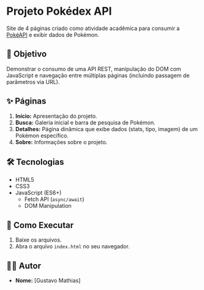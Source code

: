 # Projeto Pokédex API

Site de 4 páginas criado como atividade acadêmica para consumir a [PokéAPI](https://pokeapi.co/) e exibir dados de Pokémon.

## 🎯 Objetivo

Demonstrar o consumo de uma API REST, manipulação do DOM com JavaScript e navegação entre múltiplas páginas (incluindo passagem de parâmetros via URL).

## ✨ Páginas

1.  **Início:** Apresentação do projeto.
2.  **Busca:** Galeria inicial e barra de pesquisa de Pokémon.
3.  **Detalhes:** Página dinâmica que exibe dados (stats, tipo, imagem) de um Pokémon específico.
4.  **Sobre:** Informações sobre o projeto.

## 🛠️ Tecnologias

* HTML5
* CSS3
* JavaScript (ES6+)
    * Fetch API (`async/await`)
    * DOM Manipulation

## 🏃 Como Executar

1.  Baixe os arquivos.
2.  Abra o arquivo `index.html` no seu navegador.

## 🧑‍💻 Autor

* **Nome:** [Gustavo Mathias]

